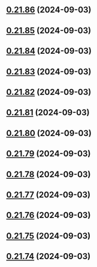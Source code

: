 

## [0.21.86](https://github.com/Underwood-Inc/idling.app__UI/compare/0.21.85...0.21.86) (2024-09-03)

## [0.21.85](https://github.com/Underwood-Inc/idling.app__UI/compare/0.21.84...0.21.85) (2024-09-03)

## [0.21.84](https://github.com/Underwood-Inc/idling.app__UI/compare/0.21.83...0.21.84) (2024-09-03)

## [0.21.83](https://github.com/Underwood-Inc/idling.app__UI/compare/0.21.82...0.21.83) (2024-09-03)

## [0.21.82](https://github.com/Underwood-Inc/idling.app__UI/compare/0.21.81...0.21.82) (2024-09-03)

## [0.21.81](https://github.com/Underwood-Inc/idling.app__UI/compare/0.21.80...0.21.81) (2024-09-03)

## [0.21.80](https://github.com/Underwood-Inc/idling.app__UI/compare/0.21.79...0.21.80) (2024-09-03)

## [0.21.79](https://github.com/Underwood-Inc/idling.app__UI/compare/0.21.78...0.21.79) (2024-09-03)

## [0.21.78](https://github.com/Underwood-Inc/idling.app__UI/compare/0.21.77...0.21.78) (2024-09-03)

## [0.21.77](https://github.com/Underwood-Inc/idling.app__UI/compare/0.21.76...0.21.77) (2024-09-03)

## [0.21.76](https://github.com/Underwood-Inc/idling.app__UI/compare/0.21.75...0.21.76) (2024-09-03)

## [0.21.75](https://github.com/Underwood-Inc/idling.app__UI/compare/0.21.74...0.21.75) (2024-09-03)

## [0.21.74](https://github.com/Underwood-Inc/idling.app__UI/compare/0.21.73...0.21.74) (2024-09-03)
